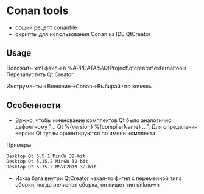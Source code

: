 # Conan tools

- общий рецепт conanfile
- скрипты для использования Conan из IDE QtCreator

## Usage

Положить xml файлы в %APPDATA%\QtProject\qtcreator\externaltools
Перезапустить Qt Creator

Инструменты->Внешние->Conan->Выбирай что хочешь

## Особенности

- Важно, чтобы именование комплектов Qt было аналогично дефолтному "... Qt %{version} %{compilerName} ...". Для определения версии Qt тулзы ориентируются по имени комплекта

Примеры:

```text
Desktop Qt 5.5.1 MinGW 32-bit
Desktop Qt 5.15.2 MinGW 32-bit
Desktop Qt 5.15.2 MSVC2019 32-bit
```

- Из-за бага внутри QtCreator какая-то фигня с переменной типа сборки, когда релизная сборка, он пишет тип unknown
